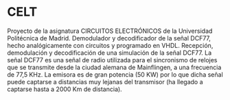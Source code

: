 # CELT
Proyecto de la asignatura CIRCUITOS ELECTRÓNICOS de la Universidad Politécnica de Madrid.
Demodulador y decodificador de la señal DCF77, hecho analógicamente con circuitos y programado en VHDL.
Recepción, demodulación y decodificación de una simulación de la señal DCF77.
La señal DCF77 es una señal de radio utilizada para el sincronismo de relojes que se transmite desde la ciudad alemana de Mainflingen, a una frecuencia de 77,5 KHz. La emisora es de gran potencia (50 KW) por lo que dicha señal puede captarse a distancias muy lejanas del transmisor (ha llegado a captarse hasta a 2000 Km de distancia).
